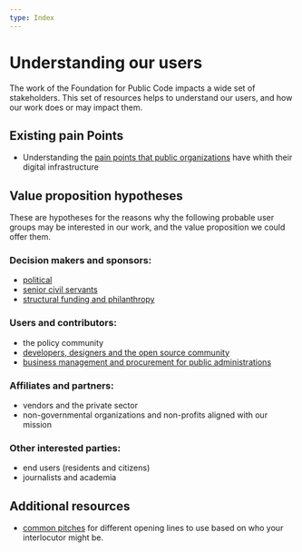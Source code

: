 ```yaml
---
type: Index
---
```


# Understanding our users

The work of the Foundation for Public Code impacts a wide set of stakeholders.
This set of resources helps to understand our users, and how our work does or may impact them.

## Existing pain Points 

* Understanding the [pain points that public organizations](public-organizations.md) have whith their digital infrastructure

## Value proposition hypotheses

These are hypotheses for the reasons why the following probable user groups may be interested in our work, and the value proposition we could offer them.

### Decision makers and sponsors:

* [political](political.md)
* [senior civil servants](senior-civil-servants.md)
* [structural funding and philanthropy](structural-funding-philanthropy.md)

### Users and contributors:

* the policy community
* [developers, designers and the open source community](developers-and-designers.md)
* [business management and procurement for public administrations](management-and-procurement.md)

### Affiliates and partners:

* vendors and the private sector
* non-governmental organizations and non-profits aligned with our mission

### Other interested parties:

* end users (residents and citizens)
* journalists and academia

## Additional resources

* [common pitches](../../communication/pitching.md) for different opening lines to use based on who your interlocutor might be.
